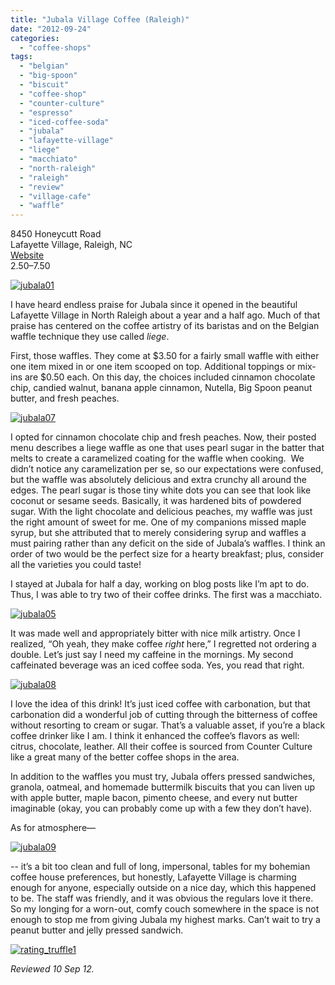 ```yaml
---
title: "Jubala Village Coffee (Raleigh)"
date: "2012-09-24"
categories: 
  - "coffee-shops"
tags: 
  - "belgian"
  - "big-spoon"
  - "biscuit"
  - "coffee-shop"
  - "counter-culture"
  - "espresso"
  - "iced-coffee-soda"
  - "jubala"
  - "lafayette-village"
  - "liege"
  - "macchiato"
  - "north-raleigh"
  - "raleigh"
  - "review"
  - "village-cafe"
  - "waffle"
---
```


8450 Honeycutt Road\
Lafayette Village, Raleigh, NC\
[Website](http://www.jubalavillagecoffee.com/public/)\
$2.50–$7.50

[![](http://s3.amazonaws.com/thegourmez-wpmedia/2012/09/jubala01.jpg "jubala01")](http://s3.amazonaws.com/thegourmez-wpmedia/2012/09/jubala01.jpg)

I have heard endless praise for Jubala since it opened in the beautiful Lafayette Village in North Raleigh about a year and a half ago. Much of that praise has centered on the coffee artistry of its baristas and on the Belgian waffle technique they use called _liege_.

First, those waffles. They come at $3.50 for a fairly small waffle with either one item mixed in or one item scooped on top. Additional toppings or mix-ins are $0.50 each. On this day, the choices included cinnamon chocolate chip, candied walnut, banana apple cinnamon, Nutella, Big Spoon peanut butter, and fresh peaches.

[![](http://s3.amazonaws.com/thegourmez-wpmedia/2012/09/jubala07.jpg "jubala07")](http://s3.amazonaws.com/thegourmez-wpmedia/2012/09/jubala07.jpg)

I opted for cinnamon chocolate chip and fresh peaches. Now, their posted menu describes a liege waffle as one that uses pearl sugar in the batter that melts to create a caramelized coating for the waffle when cooking.  We didn’t notice any caramelization per se, so our expectations were confused, but the waffle was absolutely delicious and extra crunchy all around the edges. The pearl sugar is those tiny white dots you can see that look like coconut or sesame seeds. Basically, it was hardened bits of powdered sugar. With the light chocolate and delicious peaches, my waffle was just the right amount of sweet for me. One of my companions missed maple syrup, but she attributed that to merely considering syrup and waffles a must pairing rather than any deficit on the side of Jubala’s waffles. I think an order of two would be the perfect size for a hearty breakfast; plus, consider all the varieties you could taste!

I stayed at Jubala for half a day, working on blog posts like I’m apt to do. Thus, I was able to try two of their coffee drinks. The first was a macchiato.

[![](http://s3.amazonaws.com/thegourmez-wpmedia/2012/09/jubala05.jpg "jubala05")](http://s3.amazonaws.com/thegourmez-wpmedia/2012/09/jubala05.jpg)

It was made well and appropriately bitter with nice milk artistry. Once I realized, “Oh yeah, they make coffee _right_ here,” I regretted not ordering a double. Let’s just say I need my caffeine in the mornings. My second caffeinated beverage was an iced coffee soda. Yes, you read that right.

[![](http://s3.amazonaws.com/thegourmez-wpmedia/2012/09/jubala08.jpg "jubala08")](http://s3.amazonaws.com/thegourmez-wpmedia/2012/09/jubala08.jpg)

I love the idea of this drink! It’s just iced coffee with carbonation, but that carbonation did a wonderful job of cutting through the bitterness of coffee without resorting to cream or sugar. That’s a valuable asset, if you’re a black coffee drinker like I am. I think it enhanced the coffee’s flavors as well: citrus, chocolate, leather. All their coffee is sourced from Counter Culture like a great many of the better coffee shops in the area.

In addition to the waffles you must try, Jubala offers pressed sandwiches, granola, oatmeal, and homemade buttermilk biscuits that you can liven up with apple butter, maple bacon, pimento cheese, and every nut butter imaginable (okay, you can probably come up with a few they don’t have).

As for atmosphere—

[![](http://s3.amazonaws.com/thegourmez-wpmedia/2012/09/jubala09.jpg "jubala09")](http://s3.amazonaws.com/thegourmez-wpmedia/2012/09/jubala09.jpg)

\-- it’s a bit too clean and full of long, impersonal, tables for my bohemian coffee house preferences, but honestly, Lafayette Village is charming enough for anyone, especially outside on a nice day, which this happened to be. The staff was friendly, and it was obvious the regulars love it there. So my longing for a worn-out, comfy couch somewhere in the space is not enough to stop me from giving Jubala my highest marks. Can’t wait to try a peanut butter and jelly pressed sandwich.

[![](http://s3.amazonaws.com/thegourmez-wpmedia/2009/02/rating_truffle1.gif "rating_truffle1")](http://s3.amazonaws.com/thegourmez-wpmedia/2009/02/rating_truffle1.gif)

_Reviewed 10 Sep 12._ 